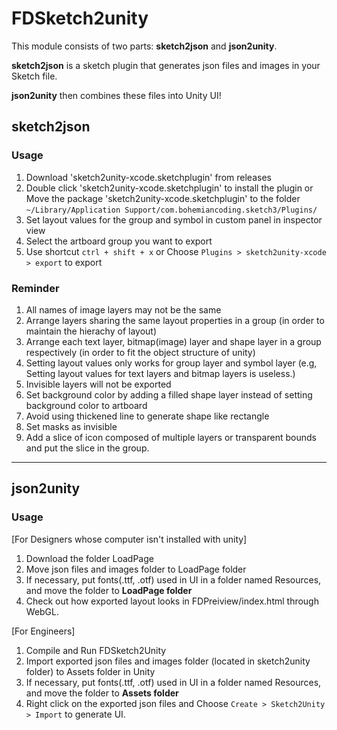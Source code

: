 # FDSketch2unity

This module consists of two parts: **sketch2json** and **json2unity**.

**sketch2json** is a sketch plugin that generates json files and images in your Sketch file.

**json2unity** then combines these files into Unity UI!


## sketch2json

### Usage
1. Download 'sketch2unity-xcode.sketchplugin' from releases
2. Double click 'sketch2unity-xcode.sketchplugin' to install the plugin or 
Move the package 'sketch2unity-xcode.sketchplugin' to the folder `~/Library/Application Support/com.bohemiancoding.sketch3/Plugins/`
3. Set layout values for the group and symbol in custom panel in inspector view
4. Select the artboard group you want to export
5. Use shortcut `ctrl + shift + x` or Choose `Plugins > sketch2unity-xcode > export` to export

### Reminder
1. All names of image layers may not be the same
2. Arrange layers sharing the same layout properties in a group (in order to maintain the hierachy of layout)
3. Arrange each text layer, bitmap(image) layer and shape layer in a group respectively (in order to fit the object structure of unity)
4. Setting layout values only works for group layer and symbol layer (e.g, Setting layout values for text layers and bitmap layers is useless.)
5. Invisible layers will not be exported
6. Set background color by adding a filled shape layer instead of setting background color to artboard
7. Avoid using thickened line to generate shape like rectangle
8. Set masks as invisible
9. Add a slice of icon composed of multiple layers or transparent bounds and put the slice in the group.

---
## json2unity

### Usage
[For Designers whose computer isn't installed with unity]
1. Download the folder LoadPage
2. Move json files and images folder to LoadPage folder
3. If necessary, put fonts(.ttf, .otf) used in UI in a folder named Resources, and move the folder to **LoadPage folder**
4. Check out how exported layout looks in FDPreiview/index.html through WebGL.

[For Engineers]
1. Compile and Run FDSketch2Unity
2. Import exported json files and images folder (located in sketch2unity folder) to Assets folder in Unity
3. If necessary, put fonts(.ttf, .otf) used in UI in a folder named Resources, and move the folder to **Assets folder**
3. Right click on the exported json files and Choose `Create > Sketch2Unity > Import` to generate UI.
